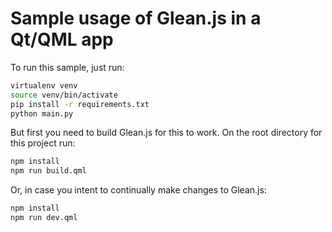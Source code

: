 # Sample usage of Glean.js in a Qt/QML app

To run this sample, just run:

```bash
virtualenv venv
source venv/bin/activate
pip install -r requirements.txt
python main.py
```

But first you need to build Glean.js for this to work.
On the root directory for this project run:

```bash
npm install
npm run build.qml
```

Or, in case you intent to continually make changes to Glean.js:

```bash
npm install
npm run dev.qml
```
